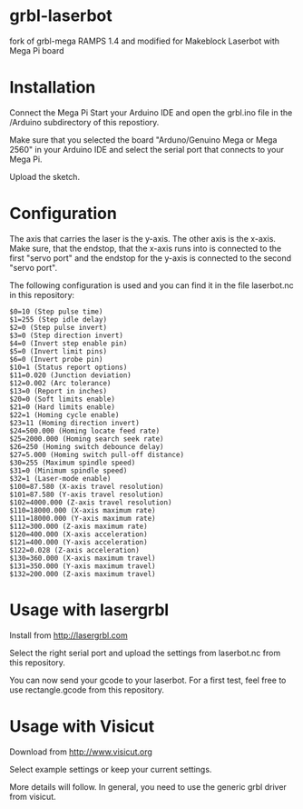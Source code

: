 # grbl-laserbot
fork of grbl-mega RAMPS 1.4 and modified for Makeblock Laserbot with Mega Pi board


# Installation

Connect the Mega Pi
Start your Arduino IDE and open the grbl.ino file in the /Arduino subdirectory of this repostiory.

Make sure that you selected the board "Arduno/Genuino Mega or Mega 2560" in your Arduino IDE and select the serial port that connects to your Mega Pi.

Upload the sketch.

# Configuration


The axis that carries the laser is the y-axis. The other axis is the x-axis. Make sure, that the endstop, that the x-axis runs into is connected to the first "servo port" and the endstop for the y-axis is connected to the second "servo port". 


The following configuration is used and you can find it in the file laserbot.nc in this repository:
```
$0=10 (Step pulse time)
$1=255 (Step idle delay)
$2=0 (Step pulse invert)
$3=0 (Step direction invert)
$4=0 (Invert step enable pin)
$5=0 (Invert limit pins)
$6=0 (Invert probe pin)
$10=1 (Status report options)
$11=0.020 (Junction deviation)
$12=0.002 (Arc tolerance)
$13=0 (Report in inches)
$20=0 (Soft limits enable)
$21=0 (Hard limits enable)
$22=1 (Homing cycle enable)
$23=11 (Homing direction invert)
$24=500.000 (Homing locate feed rate)
$25=2000.000 (Homing search seek rate)
$26=250 (Homing switch debounce delay)
$27=5.000 (Homing switch pull-off distance)
$30=255 (Maximum spindle speed)
$31=0 (Minimum spindle speed)
$32=1 (Laser-mode enable)
$100=87.580 (X-axis travel resolution)
$101=87.580 (Y-axis travel resolution)
$102=4000.000 (Z-axis travel resolution)
$110=18000.000 (X-axis maximum rate)
$111=18000.000 (Y-axis maximum rate)
$112=300.000 (Z-axis maximum rate)
$120=400.000 (X-axis acceleration)
$121=400.000 (Y-axis acceleration)
$122=0.028 (Z-axis acceleration)
$130=360.000 (X-axis maximum travel)
$131=350.000 (Y-axis maximum travel)
$132=200.000 (Z-axis maximum travel)
```


# Usage with lasergrbl

Install from http://lasergrbl.com

Select the right serial port and upload the settings from laserbot.nc from this repository.

You can now send your gcode to your laserbot. For a first test, feel free to use rectangle.gcode from this repository.

# Usage with Visicut

Download from http://www.visicut.org

Select example settings or keep your current settings.

More details will follow. In general, you need to use the generic grbl driver from visicut.

